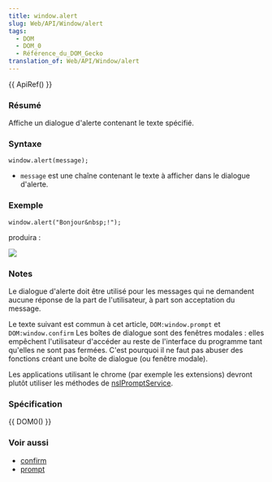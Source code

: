 ```yaml
---
title: window.alert
slug: Web/API/Window/alert
tags:
  - DOM
  - DOM_0
  - Référence_du_DOM_Gecko
translation_of: Web/API/Window/alert
---
```

{{ ApiRef() }}

### Résumé

Affiche un dialogue d'alerte contenant le texte spécifié.

### Syntaxe

    window.alert(message);

- `message` est une chaîne contenant le texte à afficher dans le dialogue d'alerte.

### Exemple

    window.alert("Bonjour&nbsp;!");

produira&nbsp;:

![](alerthelloworld.png)

### Notes

Le dialogue d'alerte doit être utilisé pour les messages qui ne demandent aucune réponse de la part de l'utilisateur, à part son acceptation du message.

Le texte suivant est commun à cet article, `DOM:window.prompt` et `DOM:window.confirm` Les boîtes de dialogue sont des fenêtres modales&nbsp;: elles empêchent l'utilisateur d'accéder au reste de l'interface du programme tant qu'elles ne sont pas fermées. C'est pourquoi il ne faut pas abuser des fonctions créant une boîte de dialogue (ou fenêtre modale).

Les applications utilisant le chrome (par exemple les extensions) devront plutôt utiliser les méthodes de [nsIPromptService](fr/NsIPromptService).

### Spécification

{{ DOM0() }}

### Voir aussi

- [confirm](/fr/DOM/window.confirm)
- [prompt](/fr/DOM/window.prompt)
